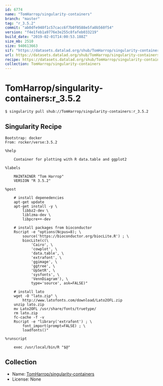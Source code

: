 ```yaml
---
id: 6774
name: "TomHarrop/singularity-containers"
branch: "master"
tag: "r_3.5.2"
commit: "ab0dfe940f1c57cacc6f7b0f0588e5fa0b560f54"
version: "f4e1feb1a9776e3e255c8fafeb033219"
build_date: "2019-02-01T14:00:53.188Z"
size_mb: 2510
size: 940613663
sif: "https://datasets.datalad.org/shub/TomHarrop/singularity-containers/r_3.5.2/2019-02-01-ab0dfe94-f4e1feb1/f4e1feb1a9776e3e255c8fafeb033219.simg"
url: https://datasets.datalad.org/shub/TomHarrop/singularity-containers/r_3.5.2/2019-02-01-ab0dfe94-f4e1feb1/
recipe: https://datasets.datalad.org/shub/TomHarrop/singularity-containers/r_3.5.2/2019-02-01-ab0dfe94-f4e1feb1/Singularity
collection: TomHarrop/singularity-containers
---
```


# TomHarrop/singularity-containers:r_3.5.2

```bash
$ singularity pull shub://TomHarrop/singularity-containers:r_3.5.2
```

## Singularity Recipe

```singularity
Bootstrap: docker
From: rocker/verse:3.5.2

%help

    Container for plotting with R data.table and ggplot2

%labels

    MAINTAINER "Tom Harrop"
    VERSION "R 3.5.2"

%post

    # install depenedencies
    apt-get update
    apt-get install -y \
        libbz2-dev \
        liblzma-dev \
        libpcre++-dev 

    # install packages from bioconductor
    Rscript -e "options(Ncpus=8); \
        source('https://bioconductor.org/biocLite.R') ; \
        biocLite(c(\
            'Cairo', \
            'cowplot', \
            'data.table', \
            'extrafont', \
            'ggimage', \
            'ggtree', \
            'UpSetR', \
            'sysfonts', \
            'VennDiagram'), \
            type='source', ask=FALSE)"

    # install lato
    wget -O "lato.zip" \
        http://www.latofonts.com/download/Lato2OFL.zip
    unzip lato.zip
    mv Lato2OFL /usr/share/fonts/truetype/
    rm lato.zip
    fc-cache -f -v
    Rscript -e "library('extrafont') ; \
        font_import(prompt=FALSE) ; \
        loadfonts()"

%runscript

    exec /usr/local/bin/R "$@"
```

## Collection

 - Name: [TomHarrop/singularity-containers](https://github.com/TomHarrop/singularity-containers)
 - License: None

